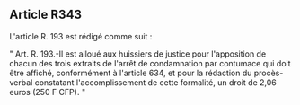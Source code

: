 Article R343
----
L'article R. 193 est rédigé comme suit :

" Art. R. 193.-Il est alloué aux huissiers de justice pour l'apposition de
chacun des trois extraits de l'arrêt de condamnation par contumace qui doit être
affiché, conformément à l'article 634, et pour la rédaction du procès-verbal
constatant l'accomplissement de cette formalité, un droit de 2,06 euros (250 F
CFP). "
